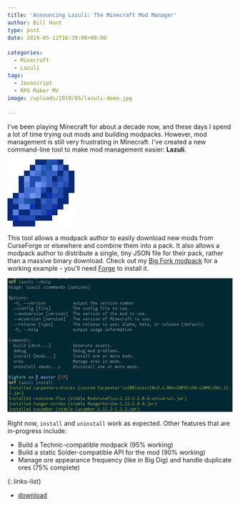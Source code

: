 ```yaml
---
title: 'Announcing Lazuli: The Minecraft Mod Manager'
author: Bill Hunt
type: post
date: 2019-05-12T16:39:00+00:00

categories:
  - Minecraft
  - Lazuli
tags:
  - Javascript
  - RPG Maker MV
image: /uploads/2019/05/lazuli-demo.jpg

---
```


I've been playing Minecraft for about a decade now, and these days I spend a lot
of time trying out mods and building modpacks. However, mod management is still
very frustrating in Minecraft. I've created a new command-line tool to make mod
management easier: **Lazuli**.

![Lazuli](/uploads/2019/05/lazuli.png)

This tool allows a modpack author to easily download new mods from CurseForge or
elsewhere and combine them into a pack. It also allows a modpack author to
distribute a single, tiny JSON file for their pack, rather than a massive binary
download.  Check out my [Big Fork
modpack](https://github.com/krues8dr/bigfork-lazuli/blob/master/lazuli.config.json5)
for a working example - you'll need [Forge](https://files.minecraftforge.net/)
to install it.

![Lazuli](/uploads/2019/05/lazuli-demo.jpg)

Right now, `install` and `uninstall` work as expected. Other features that are
in-progress include:

* Build a Technic-compatible modpack (95% working)
* Build a static Solder-compatible API for the mod (90% working)
* Manage ore appearance frequency (like in Big Dig) and handle duplicate ores (75% complete)

{:.links-list}
* [download](https://github.com/krues8dr/lazuli)
